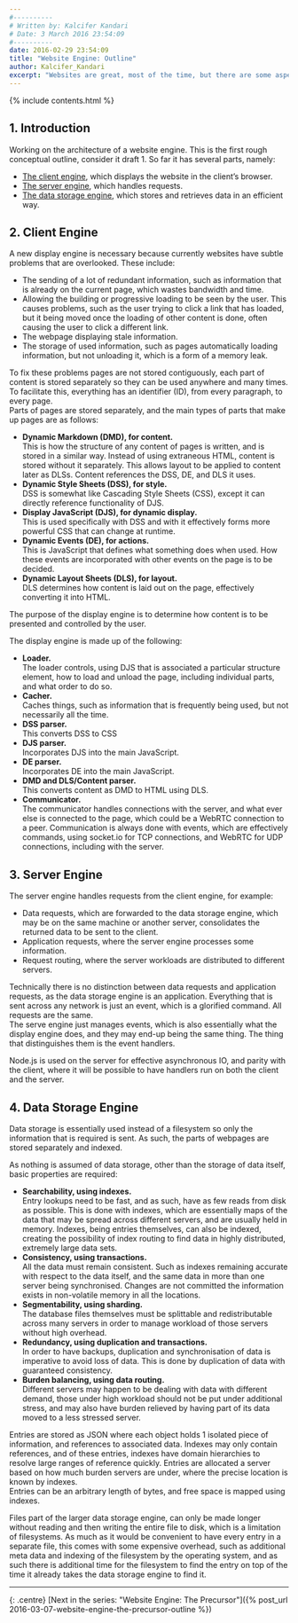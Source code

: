 ```yaml
---
#----------
# Written by: Kalcifer Kandari
# Date: 3 March 2016 23:54:09
#----------
date: 2016-02-29 23:54:09
title: "Website Engine: Outline"
author: Kalcifer_Kandari
excerpt: "Websites are great, most of the time, but there are some aspects to them that are mildly annoying that should not be there. Small things that take a lot of effort to fix. Here is a rough conceptual outline of architecture to fix them."
---
```


{% include contents.html %}

## 1. Introduction

Working on the architecture of a website engine. This is the first rough conceptual outline, consider it draft 1. So far it has several parts, namely:

- [The client engine](#client-engine), which displays the website in the client’s browser.
- [The server engine](#server-engine), which handles requests.
- [The data storage engine](#data-storage-engine), which stores and retrieves data in an efficient way.

## 2. Client Engine

A new display engine is necessary because currently websites have subtle problems that are overlooked. These include:

- The sending of a lot of redundant information, such as information that is already on the current page, which wastes bandwidth and time.
- Allowing the building or progressive loading to be seen by the user. This causes problems, such as the user trying to click a link that has loaded, but it being moved once the loading of other content is done, often causing the user to click a different link.
- The webpage displaying stale information.
- The storage of used information, such as pages automatically loading information, but not unloading it, which is a form of a memory leak.

To fix these problems pages are not stored contiguously, each part of content is stored separately so they can be used anywhere and many times. To facilitate this, everything has an identifier (ID), from every paragraph, to every page.  
Parts of pages are stored separately, and the main types of parts that make up pages are as follows:

- **Dynamic Markdown (DMD), for content.**  
This is how the structure of any content of pages is written, and is stored in a similar way. Instead of using extraneous HTML, content is stored without it separately. This allows layout to be applied to content later as DLSs. Content references the DSS, DE, and DLS it uses.
- **Dynamic Style Sheets (DSS), for style.**  
DSS is somewhat like Cascading Style Sheets (CSS), except it can directly reference functionality of DJS.
- **Display JavaScript (DJS), for dynamic display.**  
This is used specifically with DSS and with it effectively forms more powerful CSS that can change at runtime.
- **Dynamic Events (DE), for actions.**  
This is JavaScript that defines what something does when used. How these events are incorporated with other events on the page is to be decided.
- **Dynamic Layout Sheets (DLS), for layout.**  
DLS determines how content is laid out on the page, effectively converting it into HTML.

The purpose of the display engine is to determine how content is to be presented and controlled by the user.

The display engine is made up of the following:

- **Loader.**  
The loader controls, using DJS that is associated a particular structure element, how to load and unload the page, including individual parts, and what order to do so.
- **Cacher.**  
Caches things, such as information that is frequently being used, but not necessarily all the time.
- **DSS parser.**  
This converts DSS to CSS
- **DJS parser.**  
Incorporates DJS into the main JavaScript.
- **DE parser.**  
Incorporates DE into the main JavaScript.
- **DMD and DLS/Content parser.**  
This converts content as DMD to HTML using DLS.
- **Communicator.**  
The communicator handles connections with the server, and what ever else is connected to the page, which could be a WebRTC connection to a peer. Communication is always done with events, which are effectively commands, using socket.io for TCP connections, and WebRTC for UDP connections, including with the server.

## 3. Server Engine

The server engine handles requests from the client engine, for example:

- Data requests, which are forwarded to the data storage engine, which may be on the same machine or another server, consolidates the returned data to be sent to the client.
- Application requests, where the server engine processes some information.
- Request routing, where the server workloads are distributed to different servers.

Technically there is no distinction between data requests and application requests, as the data storage engine is an application. Everything that is sent across any network is just an event, which is a glorified command. All requests are the same.  
The serve engine just manages events, which is also essentially what the display engine does, and they may end-up being the same thing. The thing that distinguishes them is the event handlers.

Node.js is used on the server for effective asynchronous IO, and parity with the client, where it will be possible to have handlers run on both the client and the server.

## 4. Data Storage Engine

Data storage is essentially used instead of a filesystem so only the information that is required is sent. As such, the parts of webpages are stored separately and indexed.

As nothing is assumed of data storage, other than the storage of data itself, basic properties are required:

- **Searchability, using indexes.**  
Entry lookups need to be fast, and as such, have as few reads from disk as possible. This is done with indexes, which are essentially maps of the data that may be spread across different servers, and are usually held in memory. Indexes, being entries themselves, can also be indexed, creating the possibility of index routing to find data in highly distributed, extremely large data sets.
- **Consistency, using transactions.**  
All the data must remain consistent. Such as indexes remaining accurate with respect to the data itself, and the same data in more than one server being synchronised. Changes are not committed the information exists in non-volatile memory in all the locations.
- **Segmentability, using sharding.**  
The database files themselves must be splittable and redistributable across many servers in order to manage workload of those servers without high overhead.
- **Redundancy, using duplication and transactions.**  
In order to have backups, duplication and synchronisation of data is imperative to avoid loss of data. This is done by duplication of data with guaranteed consistency.
- **Burden balancing, using data routing.**  
Different servers may happen to be dealing with data with different demand, those under high workload should not be put under additional stress, and may also have burden relieved by having part of its data moved to a less stressed server.

Entries are stored as JSON where each object holds 1 isolated piece of information, and references to associated data. Indexes may only contain references, and of these entries, indexes have domain hierarchies to resolve large ranges of reference quickly. Entries are allocated a server based on how much burden servers are under, where the precise location is known by indexes.  
Entries can be an arbitrary length of bytes, and free space is mapped using indexes.

Files part of the larger data storage engine, can only be made longer without reading and then writing the entire file to disk, which is a limitation of filesystems. As much as it would be convenient to have every entry in a separate file, this comes with some expensive overhead, such as additional meta data and indexing of the filesystem by the operating system, and as such there is additional time for the filesystem to find the entry on top of the time it already takes the data storage engine to find it.

---

{: .centre}
[Next in the series: "Website Engine: The Precursor"]({% post_url 2016-03-07-website-engine-the-precursor-outline %})